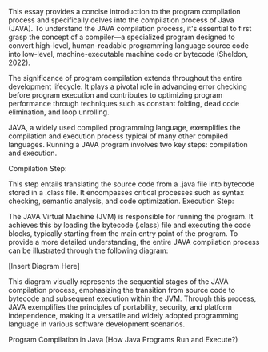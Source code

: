 This essay provides a concise introduction to the program compilation process and specifically delves into the compilation process of Java (JAVA). To understand the JAVA compilation process, it's essential to first grasp the concept of a compiler—a specialized program designed to convert high-level, human-readable programming language source code into low-level, machine-executable machine code or bytecode (Sheldon, 2022).

The significance of program compilation extends throughout the entire development lifecycle. It plays a pivotal role in advancing error checking before program execution and contributes to optimizing program performance through techniques such as constant folding, dead code elimination, and loop unrolling.

JAVA, a widely used compiled programming language, exemplifies the compilation and execution process typical of many other compiled languages. Running a JAVA program involves two key steps: compilation and execution.

Compilation Step:

This step entails translating the source code from a .java file into bytecode stored in a .class file.
It encompasses critical processes such as syntax checking, semantic analysis, and code optimization.
Execution Step:

The JAVA Virtual Machine (JVM) is responsible for running the program.
It achieves this by loading the bytecode (.class) file and executing the code blocks, typically starting from the main entry point of the program.
To provide a more detailed understanding, the entire JAVA compilation process can be illustrated through the following diagram:

[Insert Diagram Here]

This diagram visually represents the sequential stages of the JAVA compilation process, emphasizing the transition from source code to bytecode and subsequent execution within the JVM. Through this process, JAVA exemplifies the principles of portability, security, and platform independence, making it a versatile and widely adopted programming language in various software development scenarios.

Program Compilation in Java (How Java Programs Run and Execute?)